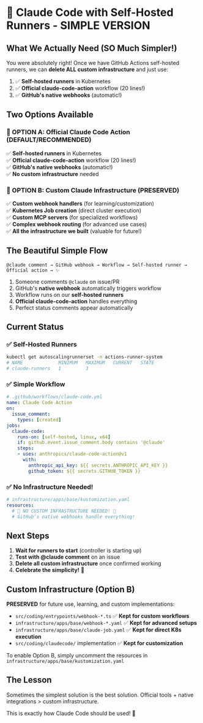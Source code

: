 # 🎉 Claude Code with Self-Hosted Runners - SIMPLE VERSION

## What We Actually Need (SO Much Simpler!)

You were absolutely right! Once we have GitHub Actions self-hosted runners, we can **delete ALL custom infrastructure** and just use:

1. ✅ **Self-hosted runners** in Kubernetes
2. ✅ **Official claude-code-action** workflow (20 lines!)
3. ✅ **GitHub's native webhooks** (automatic!)

## Two Options Available

### 🌟 OPTION A: Official Claude Code Action (DEFAULT/RECOMMENDED)
✅ **Self-hosted runners** in Kubernetes  
✅ **Official claude-code-action** workflow (20 lines!)  
✅ **GitHub's native webhooks** (automatic!)  
✅ **No custom infrastructure** needed  

### 🔧 OPTION B: Custom Claude Infrastructure (PRESERVED)
✅ **Custom webhook handlers** (for learning/customization)  
✅ **Kubernetes Job creation** (direct cluster execution)  
✅ **Custom MCP servers** (for specialized workflows)  
✅ **Complex webhook routing** (for advanced use cases)  
✅ **All the infrastructure we built** (valuable for future!)

## The Beautiful Simple Flow

```
@claude comment → GitHub webhook → Workflow → Self-hosted runner → Official action → ✨
```

1. Someone comments `@claude` on issue/PR
2. GitHub's **native webhook** automatically triggers workflow
3. Workflow runs on our **self-hosted runners**
4. **Official claude-code-action** handles everything
5. Perfect status comments appear automatically

## Current Status

### ✅ Self-Hosted Runners 
```bash
kubectl get autoscalingrunnerset -n actions-runner-system
# NAME             MINIMUM   MAXIMUM   CURRENT   STATE
# claude-runners   1         3
```

### ✅ Simple Workflow
```yaml
# .github/workflows/claude-code.yml
name: Claude Code Action
on:
  issue_comment:
    types: [created]
jobs:
  claude-code:
    runs-on: [self-hosted, linux, x64]
    if: github.event.issue_comment.body contains '@claude'
    steps:
    - uses: anthropics/claude-code-action@v1
      with:
        anthropic_api_key: ${{ secrets.ANTHROPIC_API_KEY }}
        github_token: ${{ secrets.GITHUB_TOKEN }}
```

### ✅ No Infrastructure Needed!
```yaml
# infrastructure/apps/base/kustomization.yaml
resources:
  # 🎉 NO CUSTOM INFRASTRUCTURE NEEDED! 🎉
  # GitHub's native webhooks handle everything!
```

## Next Steps

1. **Wait for runners to start** (controller is starting up)
2. **Test with @claude comment** on an issue  
3. **Delete all custom infrastructure** once confirmed working
4. **Celebrate the simplicity!** 🎉

## Custom Infrastructure (Option B)

**PRESERVED** for future use, learning, and custom implementations:
- `src/coding/entrypoints/webhook-*.ts` ✅ **Kept for custom workflows**
- `infrastructure/apps/base/webhook-*.yaml` ✅ **Kept for advanced setups**  
- `infrastructure/apps/base/claude-job.yaml` ✅ **Kept for direct K8s execution**
- `src/coding/claudecode/` implementation ✅ **Kept for customization**

To enable Option B, simply uncomment the resources in `infrastructure/apps/base/kustomization.yaml`

## The Lesson

Sometimes the simplest solution is the best solution. Official tools + native integrations > custom infrastructure.

This is exactly how Claude Code should be used! 🚀